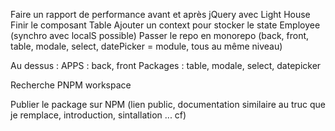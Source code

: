 Faire un rapport de performance avant et après jQuery avec Light House
Finir le composant Table
Ajouter un context pour stocker le state Employee (synchro avec localS possible)
Passer le repo en monorepo (back, front, table, modale, select, datePicker = module, tous au même niveau)

Au dessus :
APPS : back, front
Packages : table, modale, select, datepicker

Recherche PNPM workspace

Publier le package sur NPM (lien public, documentation similaire au truc que je remplace, introduction, sintallation ... cf)

